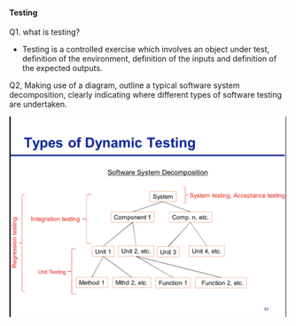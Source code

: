 #### Testing

Q1. what is testing?
* Testing is a controlled exercise which involves an object under test, definition of the environment, definition of the inputs and definition of the expected outputs.
    
Q2, Making use of a diagram, outline a typical software system decomposition, clearly indicating where different types of software testing are undertaken.

   <img src="images/File_002.png" width="500">
